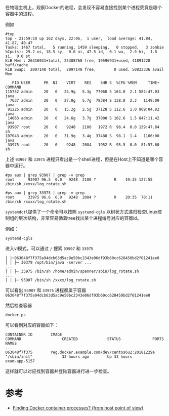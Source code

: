 在物理主机上，观察Docker的进程，会发现不容易直接找到某个进程究竟是哪个容器中的进程。

例如

```
#top
top - 21:59:50 up 162 days, 22:06,  1 user,  load average: 41.84, 41.87, 40.47
Tasks: 1467 total,   5 running, 1459 sleeping,   0 stopped,   3 zombie
%Cpu(s): 29.2 us, 18.5 sy,  0.0 ni, 47.5 id,  0.1 wa,  2.9 hi,  1.8 si,  0.0 st
KiB Mem : 26316931+total, 25308768 free, 19596931+used, 41891228 buff/cache
KiB Swap:  2097148 total,  2097148 free,        0 used. 50833336 avail Mem

   PID USER      PR  NI    VIRT    RES    SHR S  %CPU %MEM     TIME+ COMMAND
115752 admin     20   0   24.9g   5.3g  77060 S 163.8  2.1 582:47.03 java
  7637 admin     20   0   27.0g   5.7g  78384 S 138.8  2.3   1149:09 java
 91225 admin     20   0   15.2g   2.5g  37128 S 112.6  1.0 909:04.82 java
 14063 admin     20   0   24.6g   3.7g  37000 S 102.6  1.5 847:11.42 java
 93907 root      20   0    9248   2100   1972 R  98.4  0.0 139:47.84 sh
107043 admin     20   0   31.9g   3.4g  37488 S  98.1  1.4   1106:00 java
 33975 root      20   0    9248   2084   1952 R  95.5  0.0  81:57.60 sh
```

上述 `93907` 和 `33975` 进程只看出是一个shell进程，但是在Host上不知道是哪个容器中运行。

```
#ps aux | grep 93907 | grep -v grep
root      93907 96.5  0.0   9248  2100 ?        R    19:35 127:55 /bin/sh /xxxx/log_rotate.sh

#ps aux | grep 33975 | grep -v grep
root      33975 96.6  0.0   9248  2084 ?        R    20:35  70:11 /bin/sh /xxxx/log_rotate.sh
```

`systemdctl`提供了一个命令可以按照 `systemd-cgls` 以树状方式递归检查Linux控制组的层次结构，非常容易循着tree找出某个进程编号对应的容器id。

例如：

```
systemd-cgls
```

进入vi模式，可以通过 `/` 搜索 `93907` 和 `33975`

```
│ ├─063048f7f375a94dcb63d5ac9e50bc2343e06df93b60cc628450bd2f01241ee0
│ │ ├─ 30379 /opt/bin/java -server ...
...
│ │ ├─ 33975 /bin/sh /home/admin/spanner/sbin/log_rotate.sh
...
│ │ ├─ 93907 /bin/sh /xxxx/log_rotate.sh
```

可以看出 `93907` 和 `33975` 进程都属于容器 `063048f7f375a94dcb63d5ac9e50bc2343e06df93b60cc628450bd2f01241ee0`

然后检查容器

```
docker ps
```

可以看到对应的容器如下：

```
CONTAINER ID        IMAGE                                                                        COMMAND                  CREATED             STATUS              PORTS               NAMES
...
063048f7f375        reg.docker.example.com/dev/centos6u2:20181229a                         "/sbin/init"             33 hours ago        Up 33 hours                             exam-app-5157
```

这样就可以对应找到容器并登陆容器进行进一步检查。


# 参考

* [Finding Docker container processes? (from host point of view)](https://stackoverflow.com/questions/34878808/finding-docker-container-processes-from-host-point-of-view)